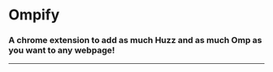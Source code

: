 # Ompify
### A chrome extension to add as much Huzz and as much Omp as you want to any webpage!

----------
